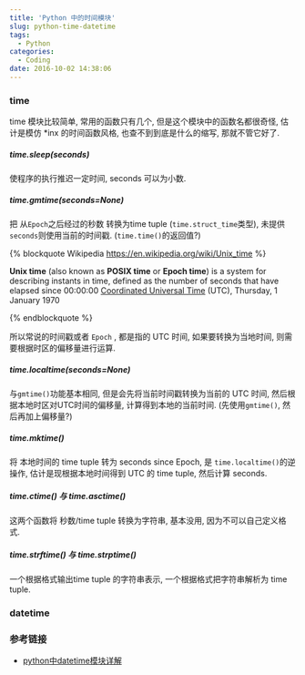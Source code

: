 ```yaml
---
title: 'Python 中的时间模块'
slug: python-time-datetime
tags:
  - Python
categories:
  - Coding
date: 2016-10-02 14:38:06
---
```



### time

time 模块比较简单, 常用的函数只有几个, 但是这个模块中的函数名都很奇怪, 估计是模仿 *inx 的时间函数风格, 也查不到到底是什么的缩写, 那就不管它好了.
<!--more-->
##### time.sleep(seconds)

使程序的执行推迟一定时间, seconds 可以为小数.

##### time.gmtime(seconds=None)

把 从`Epoch`之后经过的秒数 转换为time tuple (`time.struct_time`类型), 未提供`seconds`则使用当前的时间戳. (`time.time()`的返回值?)

{% blockquote Wikipedia https://en.wikipedia.org/wiki/Unix_time %}

**Unix time** (also known as **POSIX time** or **Epoch time**) is a system for describing instants in time, defined as the number of seconds that have elapsed since 00:00:00 [Coordinated Universal Time](https://en.wikipedia.org/wiki/Coordinated_Universal_Time) (UTC), Thursday, 1 January 1970

{% endblockquote %}



所以常说的时间戳或者 `Epoch` , 都是指的 UTC 时间, 如果要转换为当地时间, 则需要根据时区的偏移量进行运算.

##### time.localtime(seconds=None)

与`gmtime()`功能基本相同, 但是会先将当前时间戳转换为当前的 UTC 时间, 然后根据本地时区对UTC时间的偏移量, 计算得到本地的当前时间. (先使用`gmtime()`, 然后再加上偏移量?)

##### time.mktime()

将 本地时间的 time tuple 转为 seconds since Epoch, 是 `time.localtime()`的逆操作, 估计是现根据本地时间得到 UTC 的 time tuple, 然后计算 seconds.

##### time.ctime() 与 time.asctime()

这两个函数将 秒数/time tuple 转换为字符串, 基本没用, 因为不可以自己定义格式.

##### time.strftime() 与 time.strptime()

一个根据格式输出time tuple 的字符串表示, 一个根据格式把字符串解析为 time tuple.

### datetime



### 参考链接

- [python中datetime模块详解](http://www.jianshu.com/p/113bd56f7b56)